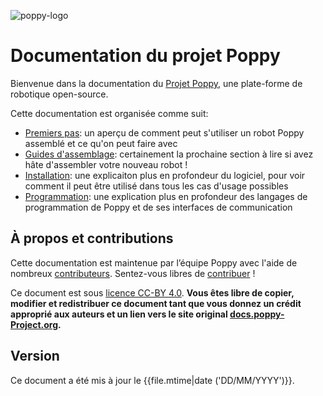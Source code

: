 ![poppy-logo](img/logo/poppy.png)

# Documentation du projet Poppy

Bienvenue dans la documentation du [Projet Poppy](https://www.poppy-project.org/), une plate-forme de robotique open-source.

Cette documentation est organisée comme suit:
* [Premiers pas](getting-started/README.md): un aperçu de comment peut s'utiliser un robot Poppy assemblé et ce qu'on peut faire avec
* [Guides d'assemblage](assembly-guides/README.md): certainement la prochaine section à lire si avez hâte d'assembler votre nouveau robot !
* [Installation](installation/README.md): une explicaiton plus en profondeur du logiciel, pour voir comment il peut être utilisé dans tous les cas d'usage possibles
* [Programmation](programming/README.md): une explication plus en profondeur des langages de programmation de Poppy et de ses interfaces de communication

## À propos et contributions

Cette documentation est maintenue par l’équipe Poppy avec l'aide de nombreux [contributeurs](https://github.com/poppy-project/poppy-docs/blob/master/CONTRIBUTORS.md). Sentez-vous libres de [contribuer](https://github.com/poppy-project/poppy-docs/blob/master/README.md) !

Ce document est sous [licence CC-BY 4.0](https://creativecommons.org/licenses/by/4.0/). **Vous êtes libre de copier, modifier et redistribuer ce document tant que vous donnez un crédit approprié aux auteurs et un lien vers le site original [docs.poppy-Project.org](https://docs.poppy-project.org).**

## Version

Ce document a été mis à jour le {{file.mtime|date ('DD/MM/YYYY')}}.
